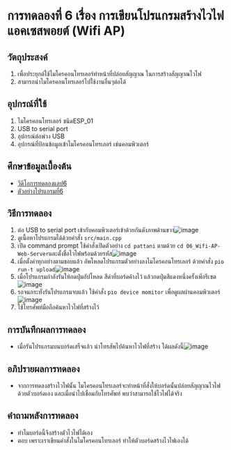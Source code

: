 # การทดลองที่ 6 เรื่อง การเขียนโปรแกรมสร้างไวไฟแอคเซสพอยต์ (Wifi AP)
## วัตถุประสงค์ 
1. เพื่อประยุกต์ใช้ไมโครคอนโทรเลอร์ทำหน้าที่ปล่อยสัญญาณ ในการสร้างสัญญาณไวไฟ
2. สามารถนำไมโครคอนโทรเลอร์ไปใช้งานอื่นๆต่อได้
## อุปกรณ์ที่ใช้ 
1. ไมโครคอนโทรเลอร์ ชนิดESP_01
2. USB to serial port
3. อุปกรณ์ต่อพ่วง USB
4. อุปกรณ์ที่ป้อนข้อมูลเข้าไมโครคอนโทรเลอร์ เช่นคอมพิวเตอร์
## ศึกษาข้อมูลเบื้องต้น 
* [วีดีโอการทดลองแลป6](https://www.youtube.com/watch?v=T26DVHePlTs&t=1s)
* [ตัวอย่างโปรแกรมที่6](https://github.com/choompol-boonmee/lab63b/tree/master/examples/06_Wifi-AP-Web-Server)
## วิธีการทดลอง
1. ต่อ USB to serial port เข้ากับคอมพิวเตอร์เข้าด้วยกันดังภาพด้านขวา![image](https://user-images.githubusercontent.com/80879365/112306560-82c68080-8cd2-11eb-91f0-52f94d44f75e.png)
2. ดูเนื้อหาโปรแกรมได้ด้วยคำสั่ง `src/main.cpp`
3. เปิด command prompt ใช้คำสั่งเปิดตัวอย่าง `cd pattani` ตามด้วย `cd 06_Wifi-AP-Web-Server`และตั้งชื่อไวไฟพร้อมด้วยรหัส![image](https://user-images.githubusercontent.com/80879365/112307101-1dbf5a80-8cd3-11eb-8def-5842cd8b3cd2.png)
4. เมื่อตั้งค่าทุกอย่างตามชอบแล้ว อัพโหลดโปรแกรมตัวอย่างลงไมโครคอนโทรเลอร์ ด้วยคำสั่ง `pio run-t upload`![image](https://user-images.githubusercontent.com/80879365/112307368-72fb6c00-8cd3-11eb-86f0-450877c6ea3e.png)
5. เมื่อโปรแกรมกำลังรันให้กดปุ่มอัปโหลด สีดำที่บอร์ดค้างไว้ แล้วกดปุ่มสีแดงหนึ่งครั้งเพิ่อรีเซต![image](https://user-images.githubusercontent.com/80879365/112307448-89092c80-8cd3-11eb-8cb2-46a5a09d77e2.png)
6.  รอจนกระทั่งรันโปรแกรมจบแล้ว ใช้คำสั่ง `pio device momitor` เพื่อดูผลผ่านคอมพิวเตอร์![image](https://user-images.githubusercontent.com/80879365/112307963-28c6ba80-8cd4-11eb-95ca-246a4a49840c.png)
7. ใช้โทรศัพท์มือถือค้นหาไวไฟที่สร้างไว้ 
## การบันทึกผลการทดลอง
* เมื่อรันโปรแกรมบนบอร์ดเสร็จแล้ว นำโทรสัพไปค้นหาไวไฟที่สร้าง ได้ผลดังนี้![image](https://user-images.githubusercontent.com/80879365/112307736-e309f200-8cd3-11eb-9241-b3fc5ba9ec4d.png)
## อภิปรายผลการทดลอง
* จากการทดลงสร้างไวไฟนั้น ไมโครคอนโทรเลอร์จะทำหน้าที่สั่งให้บอร์ดนั้นปล่อยสัญญาณไวไฟด้วยตัวบอร์ดเอง และเมื่อนำไปเชื่อมกับโทรศัพท์ พบว่าสามารถใช้ไวไฟได้จริง
## คำถามหลังการทดลอง
* ทำไมบอร์ดนี้จึงสร้างตัวไวไฟได้เอง
* ตอบ เพราะเราเขียนคำสั่งในไมโครคอนโทรเลอร์ ทำให้ตัวบอร์ดสร้างไวไฟเองได้
